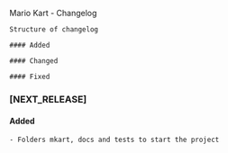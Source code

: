 Mario Kart - Changelog

```
Structure of changelog

#### Added

#### Changed

#### Fixed

```

### [NEXT_RELEASE]

#### Added
    - Folders mkart, docs and tests to start the project